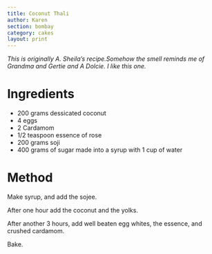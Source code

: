 ```yaml
---
title: Coconut Thali
author: Karen
section: bombay
category: cakes
layout: print
---
```


_This is originally A. Sheila’s recipe.Somehow the smell reminds me of Grandma and Gertie and A Dolcie. I like this one._


# Ingredients
* 200 grams dessicated coconut
* 4 eggs
* 2 Cardamom
* 1/2 teaspoon essence of rose
* 200 grams soji
* 400 grams of sugar made into a syrup with 1 cup of water


# Method

Make syrup, and add the sojee.

After one hour add the coconut and the yolks.

After another 3 hours, add well beaten egg whites, the essence, and crushed cardamom.

Bake.


